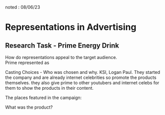 noted : 08/06/23

# Representations in Advertising

## Research Task - Prime Energy Drink

How do representations appeal to the target audience.  
Prime represented as 


Casting Choices - Who was chosen and why.
KSI, Logan Paul. They started the company and are already internet celebrities so promote the products themselves. they also give prime to other youtubers and internet celebs for them to show the products in their content.

The places featured in the campaign:

What was the product?

